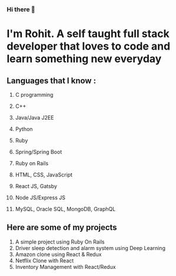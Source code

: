 ### Hi there 👋

<!--
**rkf2778/rkf2778** is a ✨ _special_ ✨ repository because its `README.md` (this file) appears on your GitHub profile.

Here are some ideas to get you started:

- 🔭 I’m currently working on ...
- 🌱 I’m currently learning ...
- 👯 I’m looking to collaborate on ...
- 🤔 I’m looking for help with ...
- 💬 Ask me about ...
- 📫 How to reach me: ...
- 😄 Pronouns: ...
- ⚡ Fun fact: ...
-->

# I'm Rohit. A self taught full stack developer that loves to code and learn something new everyday

## Languages that I know :
1. C programming
2. C++
3. Java/Java J2EE

4. Python
5. Ruby
6. Spring/Spring Boot
7. Ruby on Rails
8. HTML, CSS, JavaScript
9. React JS, Gatsby
10. Node JS/Express JS
11. MySQL, Oracle SQL, MongoDB, GraphQL


## Here are some of my projects

1. A simple project using Ruby On Rails
2. Driver sleep detection and alarm system using Deep Learning
3. Amazon clone using React & Redux
4. Netflix Clone with React
5. Inventory Management with React/Redux


